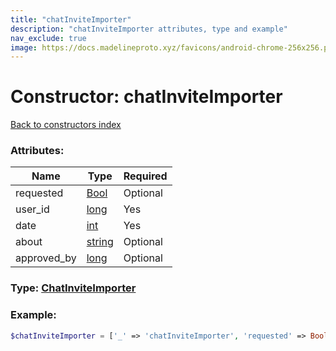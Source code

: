 ```yaml
---
title: "chatInviteImporter"
description: "chatInviteImporter attributes, type and example"
nav_exclude: true
image: https://docs.madelineproto.xyz/favicons/android-chrome-256x256.png
---
```

# Constructor: chatInviteImporter  
[Back to constructors index](/API_docs/constructors/index.md)



### Attributes:

| Name     |    Type       | Required |
|----------|---------------|----------|
|requested|[Bool](/API_docs/types/Bool.md) | Optional|
|user\_id|[long](/API_docs/types/long.md) | Yes|
|date|[int](/API_docs/types/int.md) | Yes|
|about|[string](/API_docs/types/string.md) | Optional|
|approved\_by|[long](/API_docs/types/long.md) | Optional|



### Type: [ChatInviteImporter](/API_docs/types/ChatInviteImporter.md)


### Example:

```php
$chatInviteImporter = ['_' => 'chatInviteImporter', 'requested' => Bool, 'user_id' => long, 'date' => int, 'about' => 'string', 'approved_by' => long];
```  
